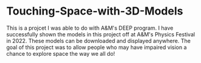 # Touching-Space-with-3D-Models

This is a projcet I was able to do with A&M's DEEP program. I have successfully shown the models in this project off at A&M's Physics Festival in 2022. These models can be downloaded and displayed anywhere. The goal of this project was to allow people who may have impaired vision a chance to explore space the way we all do!
